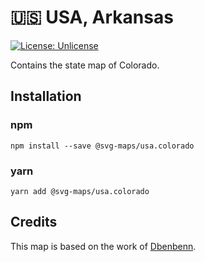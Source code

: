 # 🇺🇸 USA, Arkansas

[![License: Unlicense](https://img.shields.io/badge/license-Unlicense-blue.svg)](http://unlicense.org/)

Contains the state map of Colorado.


## Installation

### npm

`npm install --save @svg-maps/usa.colorado`

### yarn

`yarn add @svg-maps/usa.colorado`

## Credits

This map is based on the work of [Dbenbenn](https://commons.wikimedia.org/wiki/User:Dbenbenn).
